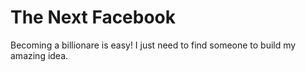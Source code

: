 # The Next Facebook

Becoming a billionare is easy! I just need to find someone to build my amazing idea.